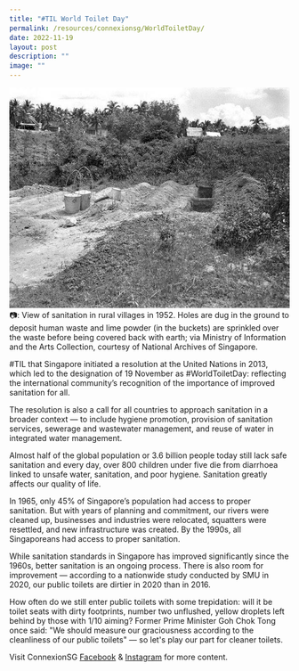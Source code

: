 ```yaml
---
title: "#TIL World Toilet Day"
permalink: /resources/connexionsg/WorldToiletDay/
date: 2022-11-19
layout: post
description: ""
image: ""
---
```

![](/images/connexionsg/2022/World%20Toilet.jpg)
📷: View of sanitation in rural villages in 1952. Holes are dug in the ground to deposit human waste and lime powder (in the buckets) are sprinkled over the waste before being covered back with earth; via Ministry of Information and the Arts Collection, courtesy of National Archives of Singapore.

#TIL that Singapore initiated a resolution at the United Nations in 2013, which led to the designation of 19 November as #WorldToiletDay: reflecting the international community’s recognition of the importance of improved sanitation for all.

The resolution is also a call for all countries to approach sanitation in a broader context — to include hygiene promotion, provision of sanitation services, sewerage and wastewater management, and reuse of water in integrated water management.

Almost half of the global population or 3.6 billion people today still lack safe sanitation and every day, over 800 children under five die from diarrhoea linked to unsafe water, sanitation, and poor hygiene. Sanitation greatly affects our quality of life. 

In 1965, only 45% of Singapore’s population had access to proper sanitation. But with years of planning and commitment, our rivers were cleaned up, businesses and industries were relocated, squatters were resettled, and new infrastructure was created. By the 1990s, all Singaporeans had access to proper sanitation.

While sanitation standards in Singapore has improved significantly since the 1960s, better sanitation is an ongoing process. There is also room for improvement — according to a nationwide study conducted by SMU in 2020, our public toilets are dirtier in 2020 than in 2016.

How often do we still enter public toilets with some trepidation: will it be toilet seats with dirty footprints, number two unflushed, yellow droplets left behind by those with 1/10 aiming? Former Prime Minister Goh Chok Tong once said: "We should measure our graciousness according to the cleanliness of our public toilets" — so let's play our part for cleaner toilets.

Visit ConnexionSG [Facebook](https://www.facebook.com/ConnexionSG) & [Instagram](https://www.instagram.com/connexionsg/) for more content.